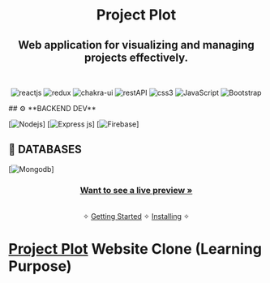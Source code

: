 
<h1 align="center">Project Plot</h1> 
<h2 align="center">Web application for visualizing and managing projects effectively.</h2> 
<br />
<p align="center">
    <img src="https://img.shields.io/badge/React_(18.2.0)-20232A?style=for-the-badge&logo=react&logoColor=61DAFB" alt="reactjs" />
    <img src="https://img.shields.io/badge/Redux_(4.2.0)-593D88?style=for-the-badge&logo=redux&logoColor=white" alt="redux" />
    <img src="https://img.shields to=badge/Chakra%20UI-3bc7bd?style=for-the-badge&logo=chakraui&logoColor=white" alt="chakra-ui"/>
    <img src="https://img.shields.io/badge/Rest_API-02303A?style=for-the-badge&logo=react-router&logoColor=white" alt="restAPI"/>
    <img src="https://img.shields.io/badge/CSS3-1572B6?style=for-the-badge&logo=css3&logoColor=white" alt="css3"/>   
    <img src="https://img.shields.io/badge/JavaScript-323330?style=for-the-badge&logo=javascript&logoColor=F7DF1E" alt="JavaScript" />
    <img src="https://img.shields.io/badge/netlify-%23000000.svg?style=for-the-badge&logo=netlify&logoColor=#00C7B7" alt="Bootstrap"/>
</p>
## ⚙️ **BACKEND DEV**

[![](https://img.shields.io/badge/Node.js-43853D?style=for-the-badge&logo=node.js&logoColor=white "Nodejs")]
[![Express js](https://img.shields.io/badge/Express.js-404D59?style=for-the-badge "Express js")]
[![Firebase](https://img.shields.io/badge/firebase-%23039BE5.svg?style=for-the-badge&logo=firebase "Firebase")]

## 📅 **DATABASES**

[![Mongodb](https://img.shields.io/badge/MongoDB-4EA94B?style=for-the-badge&logo=mongodb&logoColor=white "Mongodb")]

<h3 align="center"><a href="https://ephemeral-liger-0a522d.netlify.app/"><strong>Want to see a live preview »</strong></a></h3>

<p align="center"> 
    <br />&#10023;
    <a href="#Getting-Started">Getting Started</a> &#10023; <a href="#Install">Installing</a> &#10023;   
</p>

# <h1><a href="https://projectplot.netlify.app/">Project Plot</a> Website Clone (Learning Purpose)</h1>

